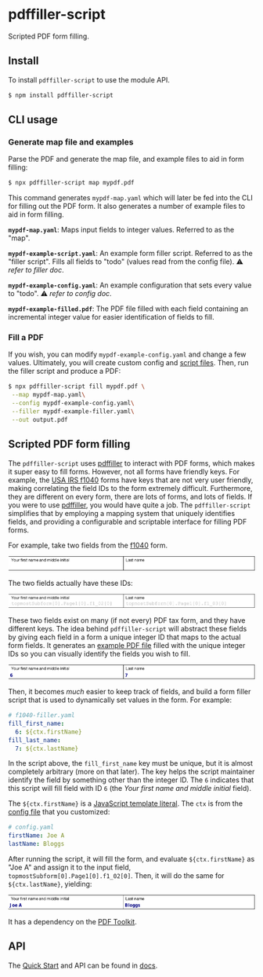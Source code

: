 # pdffiller-script

Scripted PDF form filling.

## Install

To install `pdffiller-script` to use the module API.

```bash
$ npm install pdffiller-script
```

## CLI usage

### Generate map file and examples

Parse the PDF and generate the map file, and example files to aid in form filling:

```bash
$ npx pdffiller-script map mypdf.pdf
```

This command generates `mypdf-map.yaml` which will later be fed into the CLI for filling out the PDF form.  It also generates a number of example files to aid in form filling.

<a name="map-file"></a>
**`mypdf-map.yaml`**: Maps input fields to integer values.  Referred to as the "map".

<a name="example-script"></a>
**`mypdf-example-script.yaml`**: An example form filler script.  Referred to as the "filler script".  Fills all fields to "todo" (values read from the config file).  :warning: *refer to filler doc*.

<a name="example-config-file"></a>
**`mypdf-example-config.yaml`**: An example configuration that sets every value to "todo".  :warning: *refer to config doc*.

<a name="example-filled-pdf"></a>
**`mypdf-example-filled.pdf`**: The PDF file filled with each field containing an incremental integer value for easier identification of fields to fill.

### Fill a PDF

If you wish, you can modify `mypdf-example-config.yaml` and change a few values.  Ultimately, you will create custom config and [script files](#scripted-pdf-form-filling).  Then, run the filler script and produce a PDF:

```bash
$ npx pdffiller-script fill mypdf.pdf \
 --map mypdf-map.yaml\
 --config mypdf-example-config.yaml\
 --filler mypdf-example-filler.yaml\
 --out output.pdf
```

## Scripted PDF form filling

The `pdffiller-script` uses [pdffiller](https://www.npmjs.com/package/pdffiller) to interact with PDF forms, which makes it super easy to fill forms.  However, not all forms have friendly keys.  For example, the [USA IRS f1040](https://www.irs.gov/pub/irs-pdf/f1040.pdf) forms have keys that are not very user friendly, making correlating the field IDs to the form extremely difficult.  Furthermore, they are different on every form, there are lots of forms, and lots of fields.  If you were to use [pdffiller](https://www.npmjs.com/package/pdffiller), you would have quite a job.  The  `pdffiller-script`  simplifies that by employing a mapping system that uniquely identifies fields, and providing a configurable and scriptable interface for filling PDF forms.

For example, take two fields from the [f1040](https://www.irs.gov/pub/irs-pdf/f1040.pdf) form.

![Image of two empty frields from f1040 PDF](./docs/images/f1040-empty-fields.png)

The two fields actually have these IDs:

![Image of two empty frields from f1040 PDF](./docs/images/f1040-field-ids.png)

These two fields exist on many (if not every) PDF tax form, and they have different keys.  The idea behind `pdffiller-script` will abstract these fields by giving each field in a form a unique integer ID that maps to the actual form fields.  It generates an [example PDF file](#example-filled-pdf) filled with the unique integer IDs so you can visually identify the fields you wish to fill.

![Image of two empty frields from f1040 PDF](./docs/images/f1040-filled-fields.png)

Then, it becomes *much* easier to keep track of fields, and build a form filler script that is used to dynamically set values in the form.  For example:

```yaml
# f1040-filler.yaml
fill_first_name:
  6: ${ctx.firstName}
fill_last_name:
  7: ${ctx.lastName}
```

In the script above, the `fill_first_name` key must be unique, but it is almost completely arbitrary (more on that later).  The key helps the script maintainer identify the field by something other than the integer ID.  The `6` indicates that this script will fill field with ID `6` (the *Your first name and middle initial* field).

The `${ctx.firstName}` is a [JavaScript template literal](https://developer.mozilla.org/en-US/docs/Web/JavaScript/Reference/Template_literals).  The `ctx` is from the [config file](#example-config-file) that you customized:

```yaml
# config.yaml
firstName: Joe A
lastName: Bloggs
```
After running the script, it will fill the form, and evaluate `${ctx.firstName}` as "Joe A" and assign it to the input field, `topmostSubform[0].Page1[0].f1_02[0]`.  Then, it will do the same for `${ctx.lastName}`, yielding:

![Image of two empty frields from f1040 PDF](./docs/images/f1040-filled-fields-joe-bloggs.png)

It has a dependency on the [PDF Toolkit](http://www.pdflabs.com/tools/pdftk-the-pdf-toolkit). 

## API

The [Quick Start](docs/README.md) and API can be found in [docs](docs/API.md).
